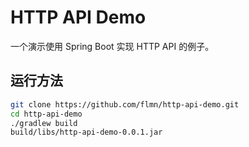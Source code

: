 # HTTP API Demo

一个演示使用 Spring Boot 实现 HTTP API 的例子。

## 运行方法

```bash
git clone https://github.com/flmn/http-api-demo.git
cd http-api-demo
./gradlew build
build/libs/http-api-demo-0.0.1.jar
```


